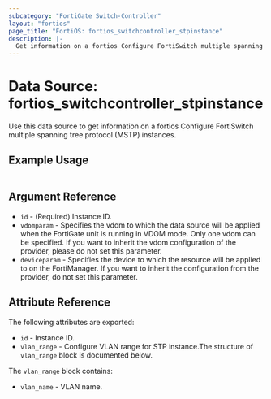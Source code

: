 ```yaml
---
subcategory: "FortiGate Switch-Controller"
layout: "fortios"
page_title: "FortiOS: fortios_switchcontroller_stpinstance"
description: |-
  Get information on a fortios Configure FortiSwitch multiple spanning tree protocol (MSTP) instances.
---
```


# Data Source: fortios_switchcontroller_stpinstance
Use this data source to get information on a fortios Configure FortiSwitch multiple spanning tree protocol (MSTP) instances.


## Example Usage

```hcl

```

## Argument Reference

* `id` - (Required) Instance ID.
* `vdomparam` - Specifies the vdom to which the data source will be applied when the FortiGate unit is running in VDOM mode. Only one vdom can be specified. If you want to inherit the vdom configuration of the provider, please do not set this parameter.
* `deviceparam` - Specifies the device to which the resource will be applied to on the FortiManager. If you want to inherit the configuration from the provider, do not set this parameter.

## Attribute Reference

The following attributes are exported:

* `id` - Instance ID.
* `vlan_range` - Configure VLAN range for STP instance.The structure of `vlan_range` block is documented below.

The `vlan_range` block contains:

* `vlan_name` - VLAN name.
